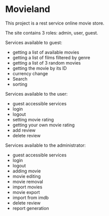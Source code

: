 # Movieland
This project is a rest service online movie store.

The site contains 3 roles: admin, user, guest.

Services available to guest:
* getting a list of available movies
* getting a list of films filtered by genre
* getting a list of 3 random movies
* getting the movie by its ID
* currency change
* Search
* sorting

Services available to the user:
* guest accessible services
* login
* logout
* setting movie rating
* getting your own movie rating
* add review
* delete review

Services available to the administrator:
* guest accessible services
* login
* logout
* adding movie
* movie editing
* movie removal
* import movies
* movie export
* import from imdb
* delete review
* report generation

